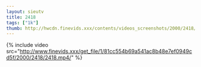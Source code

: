 ```yaml
--- 
layout: sieutv
title: 2418
tags: ["1k"]
thumb: http://hwcdn.finevids.xxx/contents/videos_screenshots/2000/2418/preview.mp4.jpg
---
```

{% include video src="http://www.finevids.xxx/get_file/1/81cc554b69a541ac8b48e7ef0949cd5f/2000/2418/2418.mp4/" %} 
